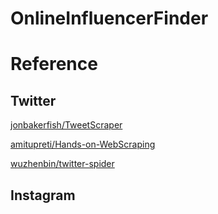 # OnlineInfluencerFinder





# Reference

## Twitter
[jonbakerfish/TweetScraper](https://github.com/jonbakerfish/TweetScraper)

[amitupreti/Hands-on-WebScraping](https://github.com/amitupreti/Hands-on-WebScraping)

[wuzhenbin/twitter-spider](https://github.com/wuzhenbin/twitter-spider)

## Instagram
